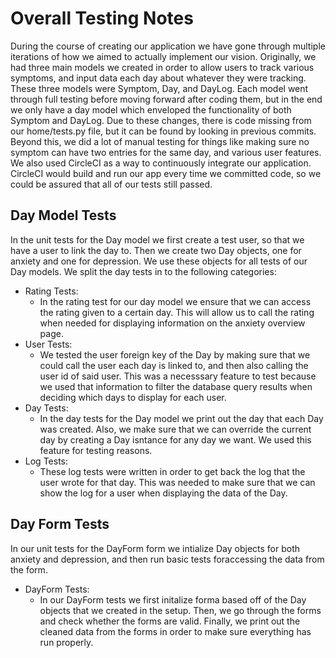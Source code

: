 # Overall Testing Notes
During the course of creating our application we have gone through multiple iterations of how we aimed to actually implement our vision. Originally, we had three main models we created in order to allow users to track various symptoms, and input data each day about whatever they were tracking. These three models were Symptom, Day, and DayLog. Each model went through full testing before moving forward after coding them, but in the end we only have a day model which enveloped the functionality of both Symptom and DayLog. Due to these changes, there is code missing from our home/tests.py file, but it can be found by looking in previous commits. Beyond this, we did a lot of manual testing for things like making sure no symptom can have two entries for the same day, and various user features. We also used CircleCI as a way to continuously integrate our application. CircleCI would build and run our app every time we committed code, so we could be assured that all of our tests still passed.

## Day Model Tests
In the unit tests for the Day model we first create a test user, so that we have a user to link the day to. Then we create two Day objects, one for anxiety and one for depression. We use these objects for all tests of our Day models. We split the day tests in to the following categories:
* Rating Tests:
  * In the rating test for our day model we ensure that we can access the rating given to a certain day. This will allow us to call the rating when needed for displaying information on the anxiety overview page.
* User Tests:
  * We tested the user foreign key of the Day by making sure that we could call the user each day is linked to, and then also calling the user id of said user. This was a necesssary feature to test because we used that information to filter the database query results when deciding which days to display for each user.
* Day Tests:
  * In the day tests for the Day model we print out the day that each Day was created. Also, we make sure that we can override the current day by creating a Day isntance for any day we want. We used this feature for testing reasons.
* Log Tests:
  * These log tests were written in order to get back the log that the user wrote for that day. This was needed to make sure that we can show the log for a user when displaying the data of the Day.

## Day Form Tests
In our unit tests for the DayForm form we intialize Day objects for both anxiety and depression, and then run basic tests foraccessing the data from the form.
* DayForm Tests:
  * In our DayForm tests we first initalize forma based off of the Day objects that we created in the setup. Then, we go through the forms and check whether the forms are valid. Finally, we print out the cleaned data from the forms in order to make sure everything has run properly.
